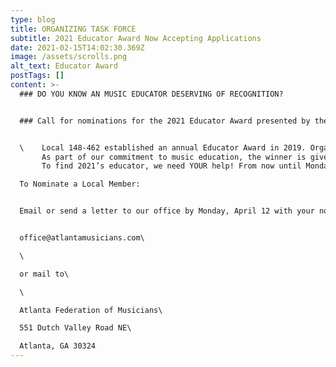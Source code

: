 ```yaml
---
type: blog
title: ORGANIZING TASK FORCE
subtitle: 2021 Educator Award Now Accepting Applications
date: 2021-02-15T14:02:30.369Z
image: /assets/scrolls.png
alt_text: Educator Award
postTags: []
content: >-
  ### DO YOU KNOW AN MUSIC EDUCATOR DESERVING OF RECOGNITION?


  ### Call for nominations for the 2021 Educator Award presented by the Organizing Task Force are being accepted now


  \    Local 148-462 established an annual Educator Award in 2019. Organized by the OTF, this award is an honor from you, our members, to a brother or sister in the Local who exemplifies music education excellence.\
       As part of our commitment to music education, the winner is given $500 earmarked for a cause or organization of their choosing that is dedicated to music education.\
       To find 2021’s educator, we need YOUR help! From now until Monday, April 12, we are accepting nominations of Active Local 148-462 members who are rising to the challenges of teaching in this current environment and are dedicated to their students above and beyond notes on a page.

  To Nominate a Local Member:


  Email or send a letter to our office by Monday, April 12 with your nominee’s name, related experience, and the reason you are nominating this person.


  office@atlantamusicians.com\

  \

  or mail to\

  \

  Atlanta Federation of Musicians\

  551 Dutch Valley Road NE\

  Atlanta, GA 30324
---
```

